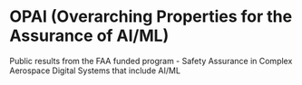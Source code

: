 # OPAI (Overarching Properties for the Assurance of AI/ML)
Public results from the FAA funded program - Safety Assurance in Complex Aerospace Digital Systems that include AI/ML
